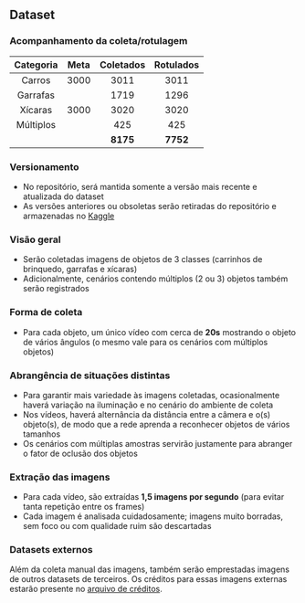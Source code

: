 ## Dataset

### Acompanhamento da coleta/rotulagem

| Categoria | Meta     | Coletados | Rotulados |
|:---------:|:--------:|:---------:|:---------:|
| Carros    | 3000     | 3011      | 3011      |
| Garrafas  |          | 1719      | 1296      |
| Xícaras   | 3000     | 3020      | 3020      |
| Múltiplos |          | 425       | 425       |
|           |          | __8175__  | __7752__  |

### Versionamento

- No repositório, será mantida somente a versão mais recente e atualizada do dataset
- As versões anteriores ou obsoletas serão retiradas do repositório e armazenadas no [Kaggle](https://www.kaggle.com)

### Visão geral

- Serão coletadas imagens de objetos de 3 classes (carrinhos de brinquedo, garrafas e xícaras)
- Adicionalmente, cenários contendo múltiplos (2 ou 3) objetos também serão registrados

### Forma de coleta

- Para cada objeto, um único vídeo com cerca de __20s__ mostrando o objeto de vários ângulos (o mesmo vale para os cenários com múltiplos objetos)

### Abrangência de situações distintas

- Para garantir mais variedade às imagens coletadas, ocasionalmente haverá variação na iluminação e no cenário do ambiente de coleta
- Nos vídeos, haverá alternância da distância entre a câmera e o(s) objeto(s), de modo que a rede aprenda a reconhecer objetos de vários tamanhos
- Os cenários com múltiplas amostras servirão justamente para abranger o fator de oclusão dos objetos

### Extração das imagens

- Para cada vídeo, são extraídas __1,5 imagens por segundo__ (para evitar tanta repetição entre os frames)
- Cada imagem é analisada cuidadosamente; imagens muito borradas, sem foco ou com qualidade ruim são descartadas

### Datasets externos

Além da coleta manual das imagens, também serão emprestadas imagens de outros datasets de terceiros. Os créditos para essas imagens externas estarão presente no [arquivo de créditos](creditos.md).
